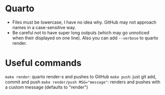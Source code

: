 # Quarto
- Files must be lowercase, I have no idea why. GitHub may not approach names in a case-sensitive way.
- Be careful not to have super long outputs (which may go unnoticed when their displayed on one line). Also you can add `--verbose` to quarto render.

# Useful commands
`make render`: quarto render-s and pushes to GitHub
`make push`: just git add, commit and push
`make render/push MSG="message"`: renders and pushes with a custom message (defaults to "render")
